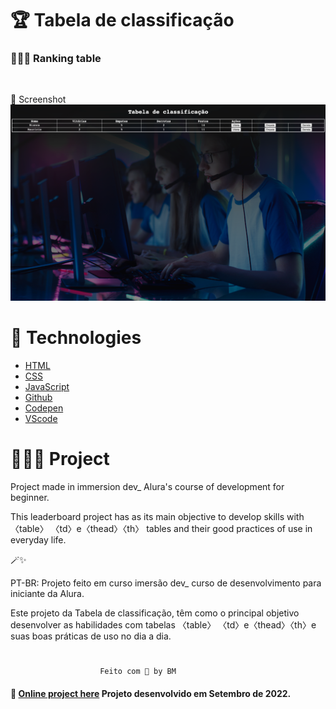 # 🏆 Tabela de classificação
### 🥇🥈🥉 Ranking table
<br>

📸 Screenshot
![](../images/tela1.png)

#  🚀 Technologies

- [HTML](../index.html)
- [CSS](../script.js)
- [JavaScript](../script.js)
- [Github](##github)
- [Codepen](https://codepen.io/biancamos/full/bGgwKVQ)
- [VScode](##vscode)

# 👩🏻‍💻 Project
Project made in immersion dev_ Alura's course of development for beginner.

This leaderboard project has as its main objective to develop skills with 〈table〉 〈td〉e〈thead〉〈th〉 tables and their good practices of use in everyday life.

🪄✨

PT-BR: Projeto feito em curso imersão dev_ curso de desenvolvimento para iniciante da Alura.

Este projeto da Tabela de classificação, têm como o principal objetivo desenvolver as habilidades com tabelas 〈table〉 〈td〉e〈thead〉〈th〉e suas boas práticas de uso no dia a dia. 


 #
 
                        Feito com 🤍 by BM


 #### 🔎 **[Online project here](https://codepen.io/biancamos/full/bGgwKVQ)** Projeto desenvolvido em Setembro de 2022.



